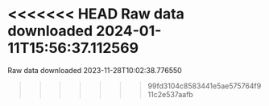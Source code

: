 <<<<<<< HEAD
Raw data downloaded 2024-01-11T15:56:37.112569
=======
Raw data downloaded 2023-11-28T10:02:38.776550
>>>>>>> 99fd3104c8583441e5ae575764f911c2e537aafb
